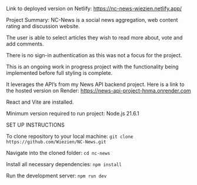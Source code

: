Link to deployed version on Netlify: 
https://nc-news-wiezien.netlify.app/

Project Summary:
NC-News is a social news aggregation, web content rating and discussion website.

The user is able to select articles they wish to read more about, vote and add comments.

There is no sign-in authentication as this was not a focus for the project.

This is an ongoing work in progress project with the functionality being implemented before full styling is complete.

It leverages the API’s from my News API backend project. 
Here is a link to the hosted version on Render:
https://news-api-project-hnma.onrender.com

React and Vite are installed.

Minimum version required to run project:
Node.js 21.6.1

SET UP INSTRUCTIONS

To clone repository to your local machine:
`git clone https://github.com/Wiezien/NC-News.git`

Navigate into the cloned folder:
`cd nc-news`

Install all necessary dependencies:
`npm install`

Run the development server:
`npm run dev`